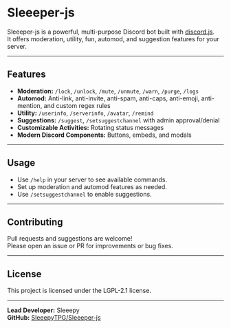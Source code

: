 # Sleeeper-js

Sleeeper-js is a powerful, multi-purpose Discord bot built with [discord.js](https://discord.js.org/).  
It offers moderation, utility, fun, automod, and suggestion features for your server.

---

## Features

- **Moderation:** `/lock`, `/unlock`, `/mute`, `/unmute`, `/warn`, `/purge`, `/logs`
- **Automod:** Anti-link, anti-invite, anti-spam, anti-caps, anti-emoji, anti-mention, and custom regex rules
- **Utility:** `/userinfo`, `/serverinfo`, `/avatar`, `/remind`
- **Suggestions:** `/suggest`, `/setsuggestchannel` with admin approval/denial
- **Customizable Activities:** Rotating status messages
- **Modern Discord Components:** Buttons, embeds, and modals

---

## Usage

- Use `/help` in your server to see available commands.
- Set up moderation and automod features as needed.
- Use `/setsuggestchannel` to enable suggestions.

---

## Contributing

Pull requests and suggestions are welcome!  
Please open an issue or PR for improvements or bug fixes.

---

## License

This project is licensed under the LGPL-2.1 license.

---

**Lead Developer:** Sleeepy  
**GitHub:** [SleeepyTPG/Sleeeper-js](https://github.com/SleeepyTPG/Sleeeper-js)
